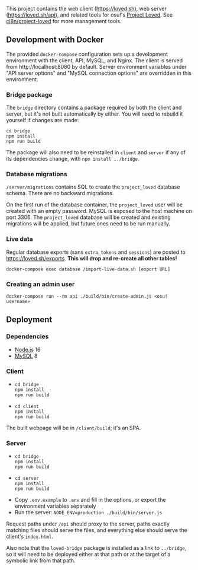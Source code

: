 This project contains the web client (<https://loved.sh>), web server (<https://loved.sh/api>), and related tools for osu!'s [Project Loved](https://osu.ppy.sh/wiki/Project_Loved). See [cl8n/project-loved](https://github.com/cl8n/project-loved) for more management tools.

## Development with Docker

The provided `docker-compose` configuration sets up a development environment with the client, API, MySQL, and Nginx. The client is served from http://localhost:8080 by default. Server environment variables under "API server options" and "MySQL connection options" are overridden in this environment.

### Bridge package

The `bridge` directory contains a package required by both the client and server, but it's not built automatically by either. You will need to rebuild it yourself if changes are made:

```
cd bridge
npm install
npm run build
```

The package will also need to be reinstalled in `client` and `server` if any of its dependencies change, with `npm install ../bridge`.

### Database migrations

`/server/migrations` contains SQL to create the `project_loved` database schema. There are no backward migrations.

On the first run of the database container, the `project_loved` user will be created with an empty password. MySQL is exposed to the host machine on port 3306. The `project_loved` database will be created and existing migrations will be applied, but future ones need to be run manually.

### Live data

Regular database exports (sans `extra_tokens` and `sessions`) are posted to <https://loved.sh/exports>. **This will drop and re-create all other tables!**

```
docker-compose exec database /import-live-data.sh [export URL]
```

### Creating an admin user

```
docker-compose run --rm api ./build/bin/create-admin.js <osu! username>
```

## Deployment

### Dependencies

- [Node.js](https://nodejs.org/en/download/) 16
- [MySQL](https://dev.mysql.com/downloads/mysql/) 8

### Client

- ```
  cd bridge
  npm install
  npm run build
  ```
- ```
  cd client
  npm install
  npm run build
  ```

The built webpage will be in `/client/build`; it's an SPA.

### Server

- ```
  cd bridge
  npm install
  npm run build
  ```
- ```
  cd server
  npm install
  npm run build
  ```
- Copy `.env.example` to `.env` and fill in the options, or export the environment variables separately
- Run the server: `NODE_ENV=production ./build/bin/server.js`

Request paths under `/api` should proxy to the server, paths exactly matching files should serve the files, and everything else should serve the client's `index.html`.

Also note that the `loved-bridge` package is installed as a link to `../bridge`, so it will need to be deployed either at that path or at the target of a symbolic link from that path.
